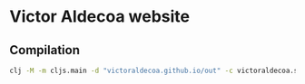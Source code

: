 Victor Aldecoa website
======================

Compilation
-----------
```bash
clj -M -m cljs.main -d "victoraldecoa.github.io/out" -c victoraldecoa.static-website -r
```